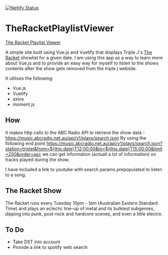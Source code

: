 [![Netlify Status](https://api.netlify.com/api/v1/badges/300938da-634d-46d1-a676-2674c8279444/deploy-status)](https://app.netlify.com/sites/theracket/deploys)

# TheRacketPlaylistViewer

[The Racket Playlist Viewer](https://theracket.netlify.app/)

A simple site built using Vue.js and Vuetify that displays Triple J's [The Racket](https://www.abc.net.au/triplej/programs/the-racket/) showlist for a given date. I am using this app as a way to learn more about Vue.js and to provide an easy way for myself to listen to the shows contents after the show gets removed from the triple j website.

It utilises the following:
* Vue.js
* Vuetify
* axios
* moment.js 

## How
It makes http calls to the ABC Radio API to retrieve the show data - https://music.abcradio.net.au/api/v1/plays/search.json 
By using the following end point https://music.abcradio.net.au/api/v1/plays/search.json?station=triplej&from=${this.date}T12:00:00&to=${this.date}T15:00:00&limit=200&order=asc
we can get information (actuall a lot of information) on tracks played during the show.

I have included a link to youtube with search params prepopulated to listen to a song.

## The Racket Show
The Racket runs every Tuesday 10pm - 1am (Australian Eastern Standard Time) and plays an eclectic line-up of metal and its bulkiest subgenres, dipping into punk, post-rock and hardcore scenes, and even a little electro.

## To Do
* Take DST into account
* Provide a link to spotify web search
